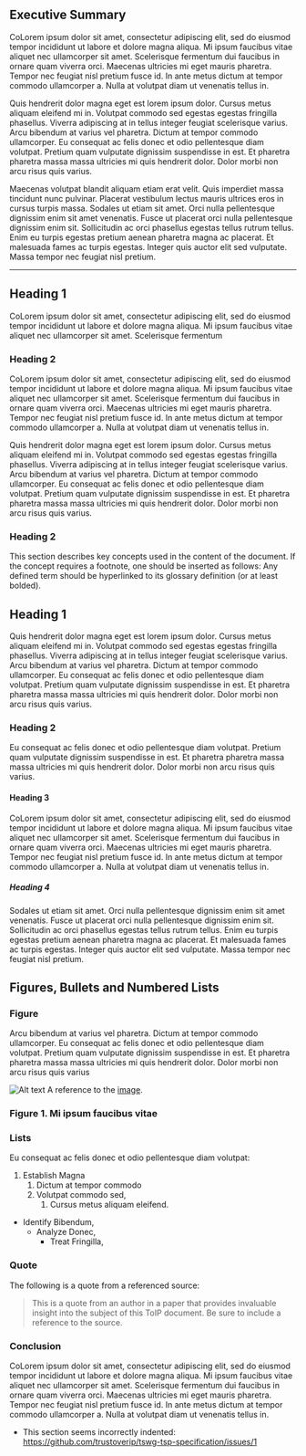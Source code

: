 

[//]: # (Pandoc Formatting Macros)

[//]: # (Main content {#sec:content})

## Executive Summary
CoLorem ipsum dolor sit amet, consectetur adipiscing elit, sed do eiusmod tempor incididunt ut labore et dolore magna aliqua. Mi ipsum faucibus vitae aliquet nec ullamcorper sit amet. Scelerisque fermentum dui faucibus in ornare quam viverra orci. Maecenas ultricies mi eget mauris pharetra. Tempor nec feugiat nisl pretium fusce id. In ante metus dictum at tempor commodo ullamcorper a. Nulla at volutpat diam ut venenatis tellus in. 

Quis hendrerit dolor magna eget est lorem ipsum dolor. Cursus metus aliquam eleifend mi in. Volutpat commodo sed egestas egestas fringilla phasellus. Viverra adipiscing at in tellus integer feugiat scelerisque varius. Arcu bibendum at varius vel pharetra. Dictum at tempor commodo ullamcorper. Eu consequat ac felis donec et odio pellentesque diam volutpat. Pretium quam vulputate dignissim suspendisse in est. Et pharetra pharetra massa massa ultricies mi quis hendrerit dolor. Dolor morbi non arcu risus quis varius.

Maecenas volutpat blandit aliquam etiam erat velit. Quis imperdiet massa tincidunt nunc pulvinar. Placerat vestibulum lectus mauris ultrices eros in cursus turpis massa. Sodales ut etiam sit amet. Orci nulla pellentesque dignissim enim sit amet venenatis. Fusce ut placerat orci nulla pellentesque dignissim enim sit. Sollicitudin ac orci phasellus egestas tellus rutrum tellus. Enim eu turpis egestas pretium aenean pharetra magna ac placerat. Et malesuada fames ac turpis egestas. Integer quis auctor elit sed vulputate. Massa tempor nec feugiat nisl pretium.

------------------------------------

## Heading 1

CoLorem ipsum dolor sit amet, consectetur adipiscing elit, sed do eiusmod tempor incididunt ut labore et dolore magna aliqua. Mi ipsum faucibus vitae aliquet nec ullamcorper sit amet. Scelerisque fermentum

### Heading 2

CoLorem ipsum dolor sit amet, consectetur adipiscing elit, sed do eiusmod tempor incididunt ut labore et dolore magna aliqua. Mi ipsum faucibus vitae aliquet nec ullamcorper sit amet. Scelerisque fermentum dui faucibus in ornare quam viverra orci. Maecenas ultricies mi eget mauris pharetra. Tempor nec feugiat nisl pretium fusce id. In ante metus dictum at tempor commodo ullamcorper a. Nulla at volutpat diam ut venenatis tellus in. 

Quis hendrerit dolor magna eget est lorem ipsum dolor. Cursus metus aliquam eleifend mi in. Volutpat commodo sed egestas egestas fringilla phasellus. Viverra adipiscing at in tellus integer feugiat scelerisque varius. Arcu bibendum at varius vel pharetra. Dictum at tempor commodo ullamcorper. Eu consequat ac felis donec et odio pellentesque diam volutpat. Pretium quam vulputate dignissim suspendisse in est. Et pharetra pharetra massa massa ultricies mi quis hendrerit dolor. Dolor morbi non arcu risus quis varius.


### Heading 2

This section describes key concepts used in the content of the document.  If the concept requires a footnote, one should be inserted as follows:  Any defined term should be hyperlinked to its glossary definition (or at least bolded).

## Heading 1

Quis hendrerit dolor magna eget est lorem ipsum dolor. Cursus metus aliquam eleifend mi in. Volutpat commodo sed egestas egestas fringilla phasellus. Viverra adipiscing at in tellus integer feugiat scelerisque varius. Arcu bibendum at varius vel pharetra. Dictum at tempor commodo ullamcorper. Eu consequat ac felis donec et odio pellentesque diam volutpat. Pretium quam vulputate dignissim suspendisse in est. Et pharetra pharetra massa massa ultricies mi quis hendrerit dolor. Dolor morbi non arcu risus quis varius.

### Heading 2

Eu consequat ac felis donec et odio pellentesque diam volutpat. Pretium quam vulputate dignissim suspendisse in est. Et pharetra pharetra massa massa ultricies mi quis hendrerit dolor. Dolor morbi non arcu risus quis varius.


#### Heading 3

CoLorem ipsum dolor sit amet, consectetur adipiscing elit, sed do eiusmod tempor incididunt ut labore et dolore magna aliqua. Mi ipsum faucibus vitae aliquet nec ullamcorper sit amet. Scelerisque fermentum dui faucibus in ornare quam viverra orci. Maecenas ultricies mi eget mauris pharetra. Tempor nec feugiat nisl pretium fusce id. In ante metus dictum at tempor commodo ullamcorper a. Nulla at volutpat diam ut venenatis tellus in.

##### Heading 4

Sodales ut etiam sit amet. Orci nulla pellentesque dignissim enim sit amet venenatis. Fusce ut placerat orci nulla pellentesque dignissim enim sit. Sollicitudin ac orci phasellus egestas tellus rutrum tellus. Enim eu turpis egestas pretium aenean pharetra magna ac placerat. Et malesuada fames ac turpis egestas. Integer quis auctor elit sed vulputate. Massa tempor nec feugiat nisl pretium.

## Figures, Bullets and Numbered Lists

### Figure

Arcu bibendum at varius vel pharetra. Dictum at tempor commodo ullamcorper. Eu consequat ac felis donec et odio pellentesque diam volutpat. Pretium quam vulputate dignissim suspendisse in est. Et pharetra pharetra massa massa ultricies mi quis hendrerit dolor. Dolor morbi non arcu risus quis varius


[image]: image.png "Image Title" 
![Alt text][image] 
A reference to the [image](#image).

### Figure 1. Mi ipsum faucibus vitae


### Lists

Eu consequat ac felis donec et odio pellentesque diam volutpat:

1. Establish Magna
    1. Dictum at tempor commodo
    1. Volutpat commodo sed,
        1. Cursus metus aliquam eleifend.


- Identify Bibendum,
   - Analyze Donec,
      - Treat Fringilla,

### Quote

The following is a quote from a referenced source:

> This is a quote from an author in a paper that provides invaluable insight into the subject of this ToIP document. Be sure to include a reference to the source.

### Conclusion

CoLorem ipsum dolor sit amet, consectetur adipiscing elit, sed do eiusmod tempor incididunt ut labore et dolore magna aliqua. Mi ipsum faucibus vitae aliquet nec ullamcorper sit amet. Scelerisque fermentum dui faucibus in ornare quam viverra orci. Maecenas ultricies mi eget mauris pharetra. Tempor nec feugiat nisl pretium fusce id. In ante metus dictum at tempor commodo ullamcorper a. Nulla at volutpat diam ut venenatis tellus in.

- This section seems incorrectly indented: https://github.com/trustoverip/tswg-tsp-specification/issues/1
